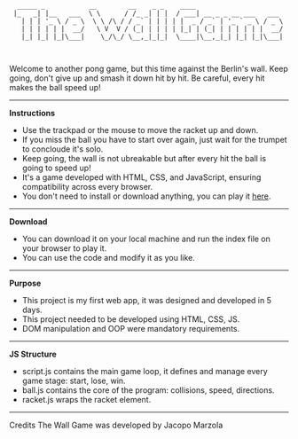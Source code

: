 ```
  _____ _           __        __    _ _    ____                      
 |_   _| |__   ___  \ \      / /_ _| | |  / ___| __ _ _ __ ___   ___ 
   | | | '_ \ / _ \  \ \ /\ / / _` | | | | |  _ / _` | '_ ` _ \ / _ \
   | | | | | |  __/   \ V  V / (_| | | | | |_| | (_| | | | | | |  __/
   |_| |_| |_|\___|    \_/\_/ \__,_|_|_|  \____|\__,_|_| |_| |_|\___|
                                                                     
                                                                                                 
```
                                                       



Welcome to another pong game, but this time against the Berlin's wall.
Keep going, don't give up and smash it down hit by hit.
Be careful, every hit makes the ball speed up!

---

**Instructions**

- Use the trackpad or the mouse to move the racket up and down.
- If you miss the ball you have to start over again, just wait for the trumpet to concloude it's solo.
- Keep going, the wall is not ubreakable but after every hit the ball is going to speed up!
- It's a game developed with HTML, CSS, and JavaScript, ensuring compatibility across every browser.
- You don't need to install or download anything, you can play it [here](https://jmarzo.github.io/thewallgame/).

---

**Download**

- You can download it on your local machine and run the index file on your browser to play it.
- You can use the code and modify it as you like.

---

**Purpose**

- This project is my first web app, it was designed and developed in 5 days.
- This project needed to be developed using HTML, CSS, JS.
- DOM manipulation and OOP were mandatory requirements.

---

**JS Structure**

- script.js contains the main game loop, it defines and manage every game stage: start, lose, win.
- ball.js contains the core of the program: collisions, speed, directions.
- racket.js wraps the racket element.

---

Credits
The Wall Game was developed by Jacopo Marzola
